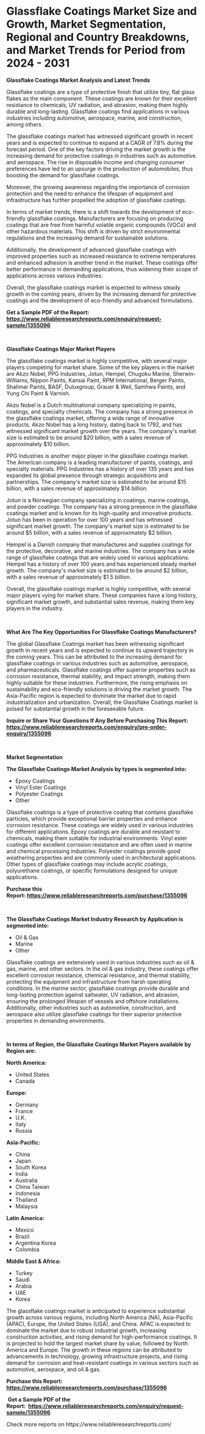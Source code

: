 <p><h1>Glassflake Coatings Market Size and Growth, Market Segmentation, Regional and Country Breakdowns, and Market Trends for Period from 2024 -  2031</h1></p><p><strong>Glassflake Coatings Market Analysis and Latest Trends</strong></p>
<p><p>Glassflake coatings are a type of protective finish that utilize tiny, flat glass flakes as the main component. These coatings are known for their excellent resistance to chemicals, UV radiation, and abrasion, making them highly durable and long-lasting. Glassflake coatings find applications in various industries including automotive, aerospace, marine, and construction, among others.</p><p>The glassflake coatings market has witnessed significant growth in recent years and is expected to continue to expand at a CAGR of 7.8% during the forecast period. One of the key factors driving the market growth is the increasing demand for protective coatings in industries such as automotive and aerospace. The rise in disposable income and changing consumer preferences have led to an upsurge in the production of automobiles, thus boosting the demand for glassflake coatings.</p><p>Moreover, the growing awareness regarding the importance of corrosion protection and the need to enhance the lifespan of equipment and infrastructure has further propelled the adoption of glassflake coatings.</p><p>In terms of market trends, there is a shift towards the development of eco-friendly glassflake coatings. Manufacturers are focusing on producing coatings that are free from harmful volatile organic compounds (VOCs) and other hazardous materials. This shift is driven by strict environmental regulations and the increasing demand for sustainable solutions.</p><p>Additionally, the development of advanced glassflake coatings with improved properties such as increased resistance to extreme temperatures and enhanced adhesion is another trend in the market. These coatings offer better performance in demanding applications, thus widening their scope of applications across various industries.</p><p>Overall, the glassflake coatings market is expected to witness steady growth in the coming years, driven by the increasing demand for protective coatings and the development of eco-friendly and advanced formulations.</p></p>
<p><strong>Get a Sample PDF of the Report:&nbsp; <a href="https://www.reliableresearchreports.com/enquiry/request-sample/1355096">https://www.reliableresearchreports.com/enquiry/request-sample/1355096</a></strong></p>
<p>&nbsp;</p>
<p><strong>Glassflake Coatings Major Market Players</strong></p>
<p><p>The glassflake coatings market is highly competitive, with several major players competing for market share. Some of the key players in the market are Akzo Nobel, PPG Industries, Jotun, Hempel, Chugoku Marine, Sherwin-Williams, Nippon Paints, Kansai Paint, RPM International, Berger Paints, Shalimar Paints, BASF, Duluxgroup, Grauer & Weil, Samhwa Paints, and Yung Chi Paint & Varnish.</p><p>Akzo Nobel is a Dutch multinational company specializing in paints, coatings, and specialty chemicals. The company has a strong presence in the glassflake coatings market, offering a wide range of innovative products. Akzo Nobel has a long history, dating back to 1792, and has witnessed significant market growth over the years. The company's market size is estimated to be around $20 billion, with a sales revenue of approximately $10 billion.</p><p>PPG Industries is another major player in the glassflake coatings market. The American company is a leading manufacturer of paints, coatings, and specialty materials. PPG Industries has a history of over 135 years and has expanded its global presence through strategic acquisitions and partnerships. The company's market size is estimated to be around $15 billion, with a sales revenue of approximately $14 billion.</p><p>Jotun is a Norwegian company specializing in coatings, marine coatings, and powder coatings. The company has a strong presence in the glassflake coatings market and is known for its high-quality and innovative products. Jotun has been in operation for over 100 years and has witnessed significant market growth. The company's market size is estimated to be around $5 billion, with a sales revenue of approximately $2 billion.</p><p>Hempel is a Danish company that manufactures and supplies coatings for the protective, decorative, and marine industries. The company has a wide range of glassflake coatings that are widely used in various applications. Hempel has a history of over 100 years and has experienced steady market growth. The company's market size is estimated to be around $2 billion, with a sales revenue of approximately $1.5 billion.</p><p>Overall, the glassflake coatings market is highly competitive, with several major players vying for market share. These companies have a long history, significant market growth, and substantial sales revenue, making them key players in the industry.</p></p>
<p>&nbsp;</p>
<p><strong>What Are The Key Opportunities For Glassflake Coatings Manufacturers?</strong></p>
<p><p>The global Glassflake Coatings market has been witnessing significant growth in recent years and is expected to continue its upward trajectory in the coming years. This can be attributed to the increasing demand for glassflake coatings in various industries such as automotive, aerospace, and pharmaceuticals. Glassflake coatings offer superior properties such as corrosion resistance, thermal stability, and impact strength, making them highly suitable for these industries. Furthermore, the rising emphasis on sustainability and eco-friendly solutions is driving the market growth. The Asia-Pacific region is expected to dominate the market due to rapid industrialization and urbanization. Overall, the Glassflake Coatings market is poised for substantial growth in the foreseeable future.</p></p>
<p><strong>Inquire or Share Your Questions If Any Before Purchasing This Report: <a href="https://www.reliableresearchreports.com/enquiry/pre-order-enquiry/1355096">https://www.reliableresearchreports.com/enquiry/pre-order-enquiry/1355096</a></strong></p>
<p>&nbsp;</p>
<p><strong>Market Segmentation</strong></p>
<p><strong>The Glassflake Coatings Market Analysis by types is segmented into:</strong></p>
<p><ul><li>Epoxy Coatings</li><li>Vinyl Ester Coatings</li><li>Polyester Coatings</li><li>Other</li></ul></p>
<p><p>Glassflake coatings is a type of protective coating that contains glassflake particles, which provide exceptional barrier properties and enhance corrosion resistance. These coatings are widely used in various industries for different applications. Epoxy coatings are durable and resistant to chemicals, making them suitable for industrial environments. Vinyl ester coatings offer excellent corrosion resistance and are often used in marine and chemical processing industries. Polyester coatings provide good weathering properties and are commonly used in architectural applications. Other types of glassflake coatings may include acrylic coatings, polyurethane coatings, or specific formulations designed for unique applications.</p></p>
<p><strong>Purchase this Report:&nbsp;<a href="https://www.reliableresearchreports.com/purchase/1355096">https://www.reliableresearchreports.com/purchase/1355096</a></strong></p>
<p>&nbsp;</p>
<p><strong>The Glassflake Coatings Market Industry Research by Application is segmented into:</strong></p>
<p><ul><li>Oil & Gas</li><li>Marine</li><li>Other</li></ul></p>
<p><p>Glassflake coatings are extensively used in various industries such as oil & gas, marine, and other sectors. In the oil & gas industry, these coatings offer excellent corrosion resistance, chemical resistance, and thermal stability, protecting the equipment and infrastructure from harsh operating conditions. In the marine sector, glassflake coatings provide durable and long-lasting protection against saltwater, UV radiation, and abrasion, ensuring the prolonged lifespan of vessels and offshore installations. Additionally, other industries such as automotive, construction, and aerospace also utilize glassflake coatings for their superior protective properties in demanding environments.</p></p>
<p>&nbsp;</p>
<p><strong>In terms of Region, the Glassflake Coatings Market Players available by Region are:</strong></p>
<p>
    <p> <strong> North America: </strong>
        <ul>
            <li>United States</li>
            <li>Canada</li>
        </ul>
        </p> 
    <p> <strong> Europe: </strong>
        <ul>
            <li>Germany</li>
            <li>France</li>
            <li>U.K.</li>
            <li>Italy</li>
            <li>Russia</li>
        </ul>
        </p> 
    <p> <strong> Asia-Pacific: </strong>
        <ul>
            <li>China</li>
            <li>Japan</li>
            <li>South Korea</li>
            <li>India</li>
            <li>Australia</li>
            <li>China Taiwan</li>
            <li>Indonesia</li>
            <li>Thailand</li>
            <li>Malaysia</li>
        </ul>
        </p> 
    <p> <strong> Latin America: </strong>
        <ul>
            <li>Mexico</li>
            <li>Brazil</li>
            <li>Argentina Korea</li>
            <li>Colombia</li>
        </ul>
        </p> 
    <p> <strong> Middle East & Africa: </strong>
        <ul>
            <li>Turkey</li>
            <li>Saudi</li>
            <li>Arabia</li>
            <li>UAE</li>
            <li>Korea</li>
        </ul>
    </p>
    </p>
<p><p>The glassflake coatings market is anticipated to experience substantial growth across various regions, including North America (NA), Asia-Pacific (APAC), Europe, the United States (USA), and China. APAC is expected to dominate the market due to robust industrial growth, increasing construction activities, and rising demand for high-performance coatings. It is projected to hold the largest market share by value, followed by North America and Europe. The growth in these regions can be attributed to advancements in technology, growing infrastructure projects, and rising demand for corrosion and heat-resistant coatings in various sectors such as automotive, aerospace, and oil & gas.</p></p>
<p><strong>Purchase this Report: <a href="https://www.reliableresearchreports.com/purchase/1355096">https://www.reliableresearchreports.com/purchase/1355096</a></strong></p>
<p>&nbsp;<strong>Get a Sample PDF of the Report:&nbsp;&nbsp;<a href="https://www.reliableresearchreports.com/enquiry/request-sample/1355096">https://www.reliableresearchreports.com/enquiry/request-sample/1355096</a></strong></p>
<p><strong></strong></p>
<p>Check more reports on https://www.reliableresearchreports.com/</p>
